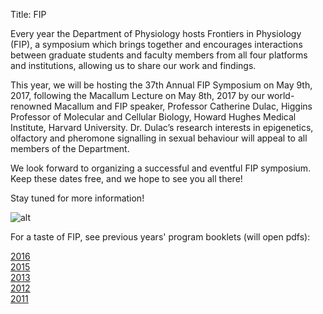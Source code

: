 Title: FIP 

Every year the Department of Physiology hosts Frontiers in Physiology (FIP), a symposium which brings together and encourages interactions between graduate students and faculty members from all four platforms and institutions, allowing us to share our work and findings.

This year, we will be hosting the 37th Annual FIP Symposium on May 9th, 2017, following the Macallum Lecture on May 8th, 2017 by our world-renowned Macallum and FIP speaker, Professor Catherine Dulac, Higgins Professor of Molecular and Cellular Biology, Howard Hughes Medical Institute, Harvard University. Dr. Dulac’s research interests in epigenetics, olfactory and pheromone signalling in sexual behaviour will appeal to all members of the Department.

We look forward to organizing a successful and eventful FIP symposium. Keep these dates free, and we hope to see you all there!

Stay tuned for more information!

![alt]({filename}/posters/FIPcollage.jpg)

For a taste of FIP, see previous years' program booklets (will open pdfs):

[2016]({filename}/pdfs/FIP2016.pdf)  
[2015]({filename}/pdfs/FIP2015.pdf)  
[2013]({filename}/pdfs/FIP2013.pdf)  
[2012]({filename}/pdfs/FIP2012.pdf)  
[2011]({filename}/pdfs/FIP2011.pdf)  
